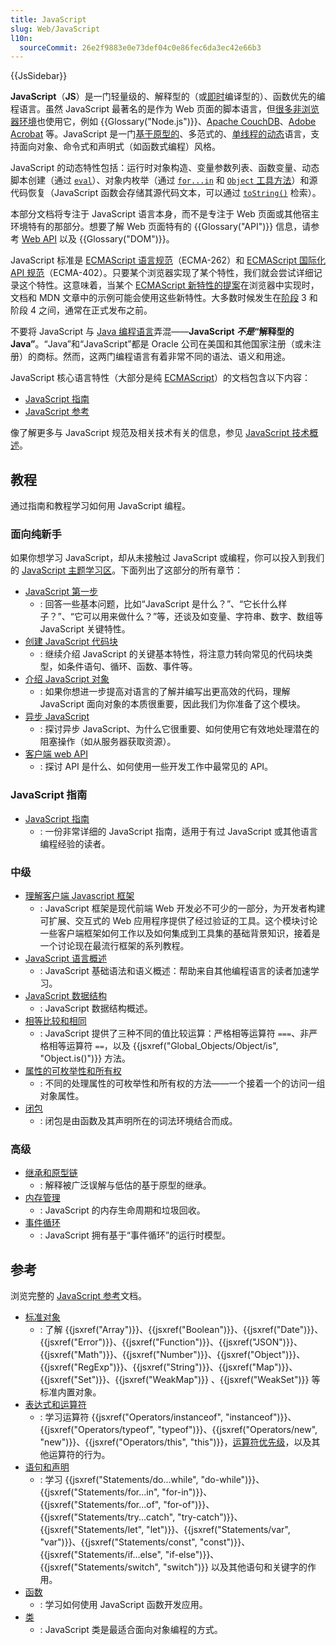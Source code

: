 ```yaml
---
title: JavaScript
slug: Web/JavaScript
l10n:
  sourceCommit: 26e2f9883e0e73def04c0e86fec6da3ec42e66b3
---
```


{{JsSidebar}}

**JavaScript**（**JS**）是一门轻量级的、解释型的（或[即时](https://zh.wikipedia.org/wiki/即時編譯)编译型的）、函数优先的编程语言。虽然 JavaScript 最著名的是作为 Web 页面的脚本语言，但[很多非浏览器环境](https://zh.wikipedia.org/wiki/JavaScript#其他)也使用它，例如 {{Glossary("Node.js")}}、[Apache CouchDB](https://couchdb.apache.org)、[Adobe Acrobat](https://opensource.adobe.com/dc-acrobat-sdk-docs/acrobatsdk/) 等。JavaScript 是一门[基于原型的](/zh-CN/docs/Glossary/Prototype-based_programming)、多范式的、[单线程的](/zh-CN/docs/Glossary/Thread)[动态](/zh-CN/docs/Glossary/Dynamic_typing)语言，支持面向对象、命令式和声明式（如函数式编程）风格。

JavaScript 的动态特性包括：运行时对象构造、变量参数列表、函数变量、动态脚本创建（通过 [`eval`](/zh-CN/docs/Web/JavaScript/Reference/Global_Objects/eval)）、对象内枚举（通过 [`for...in`](/zh-CN/docs/Web/JavaScript/Reference/Statements/for...in) 和 [`Object` 工具方法](/zh-CN/docs/Web/JavaScript/Reference/Global_Objects/Object#静态方法)）和源代码恢复（JavaScript 函数会存储其源代码文本，可以通过 [`toString()`](/zh-CN/docs/Web/JavaScript/Reference/Global_Objects/Function/toString) 检索）。

本部分文档将专注于 JavaScript 语言本身，而不是专注于 Web 页面或其他宿主环境特有的那部分。想要了解 Web 页面特有的 {{Glossary("API")}} 信息，请参考 [Web API](/zh-CN/docs/Web/API) 以及 {{Glossary("DOM")}}。

JavaScript 标准是 [ECMAScript 语言规范](https://tc39.es/ecma262/)（ECMA-262）和 [ECMAScript 国际化 API 规范](https://tc39.es/ecma402/)（ECMA-402）。只要某个浏览器实现了某个特性，我们就会尝试详细记录这个特性。这意味着，当某个 [ECMAScript 新特性的提案](https://github.com/tc39/proposals)在浏览器中实现时，文档和 MDN 文章中的示例可能会使用这些新特性。大多数时候发生在[阶段](https://tc39.es/process-document/) 3 和阶段 4 之间，通常在正式发布之前。

不要将 JavaScript 与 [Java 编程语言](https://zh.wikipedia.org/wiki/Java)弄混——**JavaScript *不是*“解释型的 Java”**。“Java”和“JavaScript”都是 Oracle 公司在美国和其他国家注册（或未注册）的商标。然而，这两门编程语言有着非常不同的语法、语义和用途。

JavaScript 核心语言特性（大部分是纯 [ECMAScript](/zh-CN/docs/Web/JavaScript/JavaScript_technologies_overview)）的文档包含以下内容：

- [JavaScript 指南](/zh-CN/docs/Web/JavaScript/Guide)
- [JavaScript 参考](/zh-CN/docs/Web/JavaScript/Reference)

像了解更多与 JavaScript 规范及相关技术有关的信息，参见 [JavaScript 技术概述](/zh-CN/docs/Web/JavaScript/JavaScript_technologies_overview)。

## 教程

通过指南和教程学习如何用 JavaScript 编程。

### 面向纯新手

如果你想学习 JavaScript，却从未接触过 JavaScript 或编程，你可以投入到我们的 [JavaScript 主题学习区](/zh-CN/docs/Learn/JavaScript)。下面列出了这部分的所有章节：

- [JavaScript 第一步](/zh-CN/docs/Learn/JavaScript/First_steps)
  - : 回答一些基本问题，比如“JavaScript 是什么？”、“它长什么样子？”、“它可以用来做什么？”等，还谈及如变量、字符串、数字、数组等 JavaScript 关键特性。
- [创建 JavaScript 代码块](/zh-CN/docs/Learn/JavaScript/Building_blocks)
  - : 继续介绍 JavaScript 的关键基本特性，将注意力转向常见的代码块类型，如条件语句、循环、函数、事件等。
- [介绍 JavaScript 对象](/zh-CN/docs/Learn/JavaScript/Objects)
  - : 如果你想进一步提高对语言的了解并编写出更高效的代码，理解 JavaScript 面向对象的本质很重要，因此我们为你准备了这个模块。
- [异步 JavaScript](/zh-CN/docs/Learn/JavaScript/Asynchronous)
  - : 探讨异步 JavaScript、为什么它很重要、如何使用它有效地处理潜在的阻塞操作（如从服务器获取资源）。
- [客户端 web API](/zh-CN/docs/Learn/JavaScript/Client-side_web_APIs)
  - : 探讨 API 是什么、如何使用一些开发工作中最常见的 API。

### JavaScript 指南

- [JavaScript 指南](/zh-CN/docs/Web/JavaScript/Guide)
  - : 一份非常详细的 JavaScript 指南，适用于有过 JavaScript 或其他语言编程经验的读者。

### 中级

- [理解客户端 Javascript 框架](/zh-CN/docs/Learn/Tools_and_testing/Client-side_JavaScript_frameworks)
  - : JavaScript 框架是现代前端 Web 开发必不可少的一部分，为开发者构建可扩展、交互式的 Web 应用程序提供了经过验证的工具。这个模块讨论一些客户端框架如何工作以及如何集成到工具集的基础背景知识，接着是一个讨论现在最流行框架的系列教程。
- [JavaScript 语言概述](/zh-CN/docs/Web/JavaScript/Language_overview)
  - : JavaScript 基础语法和语义概述：帮助来自其他编程语言的读者加速学习。
- [JavaScript 数据结构](/zh-CN/docs/Web/JavaScript/Data_structures)
  - : JavaScript 数据结构概述。
- [相等比较和相同](/zh-CN/docs/Web/JavaScript/Equality_comparisons_and_sameness)
  - : JavaScript 提供了三种不同的值比较运算：严格相等运算符 `===`、非严格相等运算符 `==`，以及 {{jsxref("Global_Objects/Object/is", "Object.is()")}} 方法。
- [属性的可枚举性和所有权](/zh-CN/docs/Web/JavaScript/Enumerability_and_ownership_of_properties)
  - : 不同的处理属性的可枚举性和所有权的方法——一个接着一个的访问一组对象属性。
- [闭包](/zh-CN/docs/Web/JavaScript/Closures)
  - : 闭包是由函数及其声明所在的词法环境结合而成。

### 高级

- [继承和原型链](/zh-CN/docs/Web/JavaScript/Guide/Inheritance_and_the_prototype_chain)
  - : 解释被广泛误解与低估的基于原型的继承。
- [内存管理](/zh-CN/docs/Web/JavaScript/Memory_management)
  - : JavaScript 的内存生命周期和垃圾回收。
- [事件循环](/zh-CN/docs/Web/JavaScript/Event_loop)
  - : JavaScript 拥有基于“事件循环”的运行时模型。

## 参考

浏览完整的 [JavaScript 参考](/zh-CN/docs/Web/JavaScript/Reference)文档。

- [标准对象](/zh-CN/docs/Web/JavaScript/Reference/Global_Objects)
  - : 了解 {{jsxref("Array")}}、{{jsxref("Boolean")}}、{{jsxref("Date")}}、{{jsxref("Error")}}、{{jsxref("Function")}}、{{jsxref("JSON")}}、{{jsxref("Math")}}、{{jsxref("Number")}}、{{jsxref("Object")}}、{{jsxref("RegExp")}}、{{jsxref("String")}}、{{jsxref("Map")}}、{{jsxref("Set")}}、{{jsxref("WeakMap")}} 、{{jsxref("WeakSet")}} 等标准内置对象。
- [表达式和运算符](/zh-CN/docs/Web/JavaScript/Reference/Operators)
  - : 学习运算符 {{jsxref("Operators/instanceof", "instanceof")}}、{{jsxref("Operators/typeof", "typeof")}}、{{jsxref("Operators/new", "new")}}、{{jsxref("Operators/this", "this")}}，[运算符优先级](/zh-CN/docs/Web/JavaScript/Reference/Operators/Operator_precedence)，以及其他运算符的行为。
- [语句和声明](/zh-CN/docs/Web/JavaScript/Reference/Statements)
  - : 学习 {{jsxref("Statements/do...while", "do-while")}}、{{jsxref("Statements/for...in", "for-in")}}、{{jsxref("Statements/for...of", "for-of")}}、{{jsxref("Statements/try...catch", "try-catch")}}、{{jsxref("Statements/let", "let")}}、{{jsxref("Statements/var", "var")}}、{{jsxref("Statements/const", "const")}}、{{jsxref("Statements/if...else", "if-else")}}、{{jsxref("Statements/switch", "switch")}} 以及其他语句和关键字的作用。
- [函数](/zh-CN/docs/Web/JavaScript/Reference/Functions)
  - : 学习如何使用 JavaScript 函数开发应用。
- [类](/zh-CN/docs/Web/JavaScript/Reference/Classes)
  - : JavaScript 类是最适合面向对象编程的方式。
